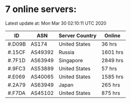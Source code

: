 # 7 online servers:

Latest update at: Mon Mar 30 02:10:11 UTC 2020

| ID | ASN | Server Country | Online |
| -- | --- | -------------- | ------ |
| #.D09B | AS174 | United States | 36 hrs |
| #.15CF | AS49392 | Russia | 1601 hrs |
| #.7F1D | AS63949 | Singapore | 2849 hrs |
| #.9FC3 | AS53889 | United States | 57 hrs |
| #.E069 | AS40065 | United States | 1585 hrs |
| #.2A79 | AS63949 | Japan | 265 hrs |
| #.F7DA | AS45102 | United States | 875 hrs |

